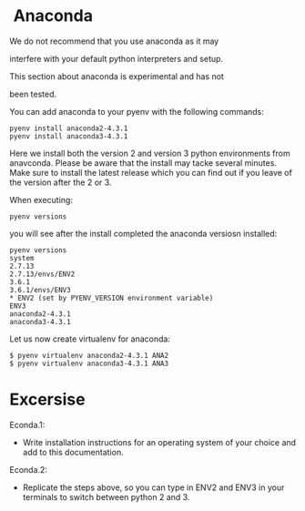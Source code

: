  Anaconda
========

We do not recommend that you use anaconda as it may

interfere with your default python interpreters and setup.

This section about anaconda is experimental and has not

been tested.

You can add anaconda to your pyenv with the following commands:

    pyenv install anaconda2-4.3.1
    pyenv install anaconda3-4.3.1

Here we install both the version 2 and version 3 python environments
from anavconda. Please be aware that the install may tacke several
minutes. Make sure to install the latest release which you can find out
if you leave of the version after the 2 or 3.

When executing:

    pyenv versions

you will see after the install completed the anaconda versiosn
installed:

    pyenv versions
    system
    2.7.13
    2.7.13/envs/ENV2
    3.6.1
    3.6.1/envs/ENV3
    * ENV2 (set by PYENV_VERSION environment variable)
    ENV3
    anaconda2-4.3.1
    anaconda3-4.3.1

Let us now create virtualenv for anaconda:

    $ pyenv virtualenv anaconda2-4.3.1 ANA2
    $ pyenv virtualenv anaconda3-4.3.1 ANA3

Excersise
=========

Econda.1:

-   Write installation instructions for an operating system of your
    choice and add to this documentation.

Econda.2:

-   Replicate the steps above, so you can type in ENV2 and ENV3 in your
    terminals to switch between python 2 and 3.
